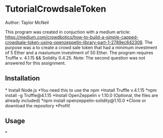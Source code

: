 <h1> TutorialCrowdsaleToken </h1>
Author: Taylor McNeil

This program was created in conjuction with a medium article: https://medium.com/crowdbotics/how-to-build-a-simple-capped-crowdsale-token-using-openzeppelin-library-part-1-2789ec642308.
The purpose was a to create a crowd sale token that had a minimum investment of 5 Ether and a maxiumum investment of 50 Ether. 
The program requires Truffle v. 4.1.15 && Solidity 0.4.25.
Note: The second question was not answered for this assignment.

<h2> Installation </h2>
* Install Node.js
  *You need this to use the npm
*Install Truffle v.4.1.15
  *npm install -g Truffle@4.1.15
*Install OpenZeppelin v 1.10.0 (Optional, the files are already included)
  *npm install openzeppelin-solidity@1.10.0
*Clone or download the repository
*Profit!

<h2> Usage </h2>
*
  
  
